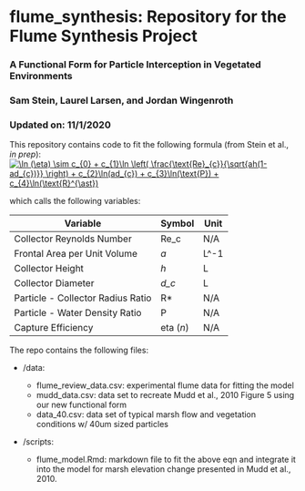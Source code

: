 # flume_synthesis: Repository for the Flume Synthesis Project

### A Functional Form for Particle Interception in Vegetated Environments 
### Sam Stein, Laurel Larsen, and Jordan Wingenroth
### Updated on: 11/1/2020


This repository contains code to fit the following formula (from Stein et al., *in prep*): 
<a href="https://www.codecogs.com/eqnedit.php?latex=\ln&space;(\eta)&space;\sim&space;c_{0}&space;&plus;&space;c_{1}\ln&space;\left(&space;\frac{\text{Re}_{c}}{\sqrt{ah(1-ad_{c})}}&space;\right)&space;&plus;&space;c_{2}\ln(ad_{c})&space;&plus;&space;c_{3}\ln(\text{P})&space;&plus;&space;c_{4}\ln(\text{R}^{\ast})" target="_blank"><img src="https://latex.codecogs.com/gif.latex?\ln&space;(\eta)&space;\sim&space;c_{0}&space;&plus;&space;c_{1}\ln&space;\left(&space;\frac{\text{Re}_{c}}{\sqrt{ah(1-ad_{c})}}&space;\right)&space;&plus;&space;c_{2}\ln(ad_{c})&space;&plus;&space;c_{3}\ln(\text{P})&space;&plus;&space;c_{4}\ln(\text{R}^{\ast})" title="\ln (\eta) \sim c_{0} + c_{1}\ln \left( \frac{\text{Re}_{c}}{\sqrt{ah(1-ad_{c})}} \right) + c_{2}\ln(ad_{c}) + c_{3}\ln(\text{P}) + c_{4}\ln(\text{R}^{\ast})" /></a>

which calls the following variables: 

| Variable | Symbol | Unit |
| ------ | ------ | ----- |
| Collector Reynolds Number | Re_c | N/A |
| Frontal Area per Unit Volume | *a* | L^-1
| Collector Height | *h* | L
| Collector Diameter | *d_c* | L
| Particle - Collector Radius Ratio | R* | N/A
| Particle - Water Density Ratio | P | N/A
| Capture Efficiency | eta (*n*)  | N/A

The repo contains the following files: 

* /data:
  + flume_review_data.csv: experimental flume data for fitting the model
  + mudd_data.csv: data set to recreate Mudd et al., 2010 Figure 5 using our new functional form
  + data_40.csv: data set of typical marsh flow and vegetation conditions w/ 40um sized particles 
  
* /scripts:
  + flume_model.Rmd: markdown file to fit the above eqn and integrate it into the model for marsh elevation change presented in Mudd et al., 2010. 


